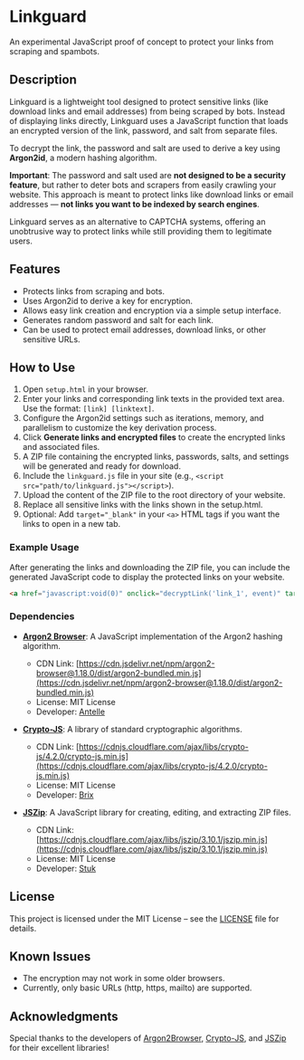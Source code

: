 # Linkguard
An experimental JavaScript proof of concept to protect your links from scraping and spambots.

## Description

Linkguard is a lightweight tool designed to protect sensitive links (like download links and email addresses) from being scraped by bots. Instead of displaying links directly, Linkguard uses a JavaScript function that loads an encrypted version of the link, password, and salt from separate files. 

To decrypt the link, the password and salt are used to derive a key using **Argon2id**, a modern hashing algorithm. 

**Important**: The password and salt used are **not designed to be a security feature**, but rather to deter bots and scrapers from easily crawling your website. This approach is meant to protect links like download links or email addresses — **not links you want to be indexed by search engines**.

Linkguard serves as an alternative to CAPTCHA systems, offering an unobtrusive way to protect links while still providing them to legitimate users.

## Features
- Protects links from scraping and bots.
- Uses Argon2id to derive a key for encryption.
- Allows easy link creation and encryption via a simple setup interface.
- Generates random password and salt for each link.
- Can be used to protect email addresses, download links, or other sensitive URLs.

## How to Use

1. Open `setup.html` in your browser.
2. Enter your links and corresponding link texts in the provided text area. Use the format: `[link] [linktext]`.
3. Configure the Argon2id settings such as iterations, memory, and parallelism to customize the key derivation process.
4. Click **Generate links and encrypted files** to create the encrypted links and associated files.
5. A ZIP file containing the encrypted links, passwords, salts, and settings will be generated and ready for download.
6. Include the `linkguard.js` file in your site (e.g., `<script src="path/to/linkguard.js"></script>`).
7. Upload the content of the ZIP file to the root directory of your website.
8. Replace all sensitive links with the links shown in the setup.html.
9. Optional: Add `target="_blank"` in your `<a>` HTML tags if you want the links to open in a new tab.
   
### Example Usage

After generating the links and downloading the ZIP file, you can include the generated JavaScript code to display the protected links on your website.

```html
<a href="javascript:void(0)" onclick="decryptLink('link_1', event)" target="_blank">Click to open the link</a>
```

### Dependencies

- **[Argon2 Browser](https://github.com/antelle/argon2-browser)**: A JavaScript implementation of the Argon2 hashing algorithm.
  - CDN Link: [https://cdn.jsdelivr.net/npm/argon2-browser@1.18.0/dist/argon2-bundled.min.js](https://cdn.jsdelivr.net/npm/argon2-browser@1.18.0/dist/argon2-bundled.min.js)
  - License: MIT License
  - Developer: [Antelle](https://antelle.net/)

- **[Crypto-JS](https://github.com/brix/crypto-js)**: A library of standard cryptographic algorithms.
  - CDN Link: [https://cdnjs.cloudflare.com/ajax/libs/crypto-js/4.2.0/crypto-js.min.js](https://cdnjs.cloudflare.com/ajax/libs/crypto-js/4.2.0/crypto-js.min.js)
  - License: MIT License
  - Developer: [Brix](https://github.com/brix)

- **[JSZip](https://github.com/Stuk/jszip)**: A JavaScript library for creating, editing, and extracting ZIP files.
  - CDN Link: [https://cdnjs.cloudflare.com/ajax/libs/jszip/3.10.1/jszip.min.js](https://cdnjs.cloudflare.com/ajax/libs/jszip/3.10.1/jszip.min.js)
  - License: MIT License
  - Developer: [Stuk](https://stuk.github.io/jszip/)

## License

This project is licensed under the MIT License – see the [LICENSE](./LICENSE) file for details.

## Known Issues

- The encryption may not work in some older browsers.
- Currently, only basic URLs (http, https, mailto) are supported.

## Acknowledgments

Special thanks to the developers of [Argon2Browser](https://github.com/antelle/argon2-browser), [Crypto-JS](https://github.com/brix/crypto-js), and [JSZip](https://github.com/Stuk/jszip) for their excellent libraries!
